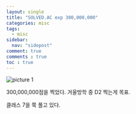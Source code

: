 ```yaml
---
layout: single
title: "SOLVED.AC exp 300,000,000"
categories: misc
tags:
  - misc
sidebar:
  nav: "sidepost"
comment: true
comments : true
toc : true
---
```


![picture 1](../../images/dab4bd9c1ef695fdd600bf833c585bba3578a893d4044a2cacc319fc66734238.png)  

300,000,000점을 찍었다. 겨울방학 중 D2 찍는게 목표.

클래스 7을 쭉 풀고 있다.